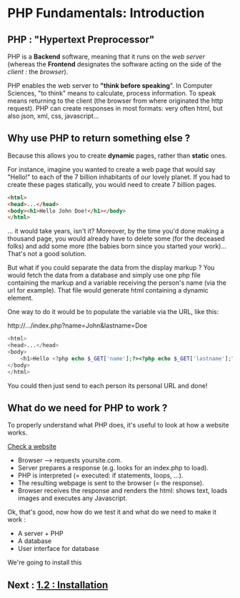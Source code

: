 # PHP Fundamentals: Introduction

## PHP : "Hypertext Preprocessor"

PHP is a  **Backend** software, meaning that it runs on the *web server* (whereas the **Frontend** designates the software acting on the side of the *client* : the *browser*).

PHP enables the web server to **"think before speaking**". In Computer Sciences, "to think" means to calculate, process information. To speak means returning to the client (the browser from where originated the http request).
PHP can create responses in most formats: very often html, but also json, xml, css, javascript... 

## Why use PHP to return something else ?

Because this allows you to create **dynamic** pages, rather than **static** ones.

For instance, imagine you wanted to create a web page that would say "Hello!" to each of the 7 billion inhabitants of our lovely planet.
If you had to create these pages statically, you would need to create 7 billion pages. 

```HTML
<html>
<head>...</head>
<body><h1>Hello John Doe!</h1></body>
</html>
```

... it would take years, isn't it? Moreover, by the time you'd done making a thousand page, you would already have to delete some (for the deceased folks) and add some more (the babies born since you started your work)... That's not a good solution.

But what if you could separate the data from the display markup ? 
You would fetch the data from a database and simply use one php file containing the markup and a variable receiving the person's name (via the url for example). That file would generate html containing a dynamic element.

One way to do it would be to populate the variable via the URL, like this:  

http://.../index.php?name=John&lastname=Doe

```PHP
<html>
<head>...</head>
<body>
    <h1>Hello <?php echo $_GET['name'];?><?php echo $_GET['lastname'];?> !</h1>
</body>
</html>
```
You could then just send to each person its personal URL and done!

## What do we need for PHP to work ?

To properly understand what PHP does, it's useful to look at how a website works.

[Check a website](./assets/php-cours1-variables-et-conditions.pdf)

- Browser --> requests yoursite.com.
- Server prepares a response (e.g. looks for an index.php to load).
- PHP is interpreted (= executed: if statements, loops, ...).
- The resulting webpage is sent to the browser (= the response).
- Browser receives the response and renders the html: shows text, loads images and executes any Javascript.

Ok, that's good, now how do we test it and what do we need to make it work :

- A server + PHP
- A database
- User interface for database

We're going to install this

## Next : [1.2 : Installation](./1.2-php-installation.md)
